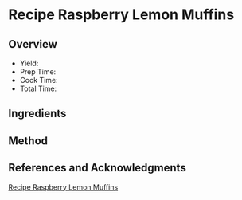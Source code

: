 # Recipe Raspberry Lemon Muffins

## Overview

- Yield:
- Prep Time:
- Cook Time:
- Total Time:

## Ingredients


## Method



## References and Acknowledgments

[Recipe Raspberry Lemon Muffins](http://www.thisgalcooks.com/2013/04/22/recipe-raspberry-lemon-muffins/)
